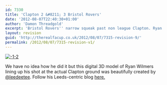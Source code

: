 ```yaml
---
id: 7330
title: 'Clapton 2 &#8211; 3 Bristol Rovers'
date: '2012-08-07T22:40:30+01:00'
author: 'Damon Threadgold'
excerpt: 'Bristol Rovers'' narrow squeak past non league Clapton. Ryan Wilmers'' opening goal gets a digital rendering by @leedeetee!'
layout: revision
guid: 'http://therealfacup.co.uk/2012/08/07/7315-revision-9/'
permalink: /2012/08/07/7315-revision-v1/
---
```


[![](http://therealfacup.co.uk/wp-content/uploads/2012/08/1-2.jpg "-1-2")](http://therealfacup.co.uk/2012/08/07/clapton-2-3-bristol-rovers/1-2/)

We have no idea how he did it but this digital 3D model of Ryan Wilmers lining up his shot at the actual Clapton ground was beautifully created by [@leedeetee](https://twitter.com/leedeetee). Follow his Leeds-centric blog [here.](http://www.leedeetee.co.uk/)